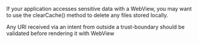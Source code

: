 If your application accesses sensitive data with a WebView, you may want to use the clearCache() method to delete any
files stored locally.

Any URI received via an intent from outside a trust-boundary should be validated before rendering it with WebView